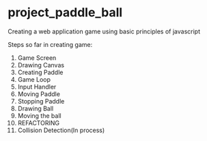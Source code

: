 # project_paddle_ball
Creating a web application game using basic principles of javascript


Steps so far in creating game:

1. Game Screen
2. Drawing Canvas
3. Creating Paddle
4. Game Loop
5. Input Handler
6. Moving Paddle
7. Stopping Paddle
8. Drawing Ball
9. Moving the ball
10. REFACTORING
11. Collision Detection(In process)
